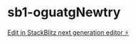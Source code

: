 # sb1-oguatgNewtry

[Edit in StackBlitz next generation editor ⚡️](https://stackblitz.com/~/github.com/HiThereWsp/sb1-oguatgNewtry)